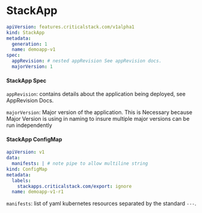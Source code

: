 # StackApp

```yaml
apiVersion: features.criticalstack.com/v1alpha1
kind: StackApp
metadata:
  generation: 1
  name: demoapp-v1
spec:
  appRevision: # nested appRevision See appRevision docs.
  majorVersion: 1
```

#### StackApp Spec
`appRevision`: contains details about the application being deployed, see 
AppRevision Docs.

`majorVersion`: Major version of the application. This is Necessary because Major
Version is using in naming to insure multiple major versions can be run 
independently 


#### StackApp ConfigMap
```yaml
apiVersion: v1
data:
  manifests: | # note pipe to allow multiline string
kind: ConfigMap
metadata:
  labels:
    stackapps.criticalstack.com/export: ignore
  name: demoapp-v1-r1
```

`manifests`: list of yaml kubernetes resources separated by the standard `---`.  
